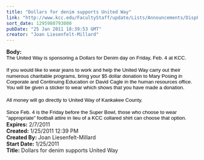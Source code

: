 ```yaml
---
title: "Dollars for denim supports United Way"
link: "http://www.kcc.edu/FacultyStaff/update/Lists/Announcements/DispForm.aspx?ID=84"
sort_date: 1295980793000
pubDate: "25 Jan 2011 18:39:53 GMT"
creator: "Joan Liesenfelt-Millard"
---
```


<div><b>Body:</b> <div class=ExternalClassC74259A2D21D48A997A43B47F5C58CD2>
<div>
<p class=MsoNormal style="margin:0in 0in 0pt"><span style="font-size:10pt;color:black;line-height:115%;font-family:'Arial','sans-serif'">The United Way is sponsoring a Dollars for Denim day on Friday, Feb. 4 at KCC.     </span></p>
<p class=MsoNormal style="margin:0in 0in 0pt"><span style="font-size:10pt;color:black;line-height:115%;font-family:'Arial','sans-serif'"></span> </p>
<p class=MsoNormal style="margin:0in 0in 0pt"><span style="font-size:10pt;color:black;line-height:115%;font-family:'Arial','sans-serif'">If you would like to wear jeans to work and help the United Way carry out their numerous charitable programs, bring your $5 dollar donation to Mary Posing in Corporate and Continuing Education or David Cagle in the human resources office. You will be given a sticker to wear which shows that you have made a donation.     </span></p>
<p class=MsoNormal style="margin:0in 0in 0pt"><span style="font-size:10pt;color:black;line-height:115%;font-family:'Arial','sans-serif'"></span> </p>
<p class=MsoNormal style="margin:0in 0in 0pt"><span style="font-size:10pt;color:black;line-height:115%;font-family:'Arial','sans-serif'">All money will go directly to United Way of Kankakee County.     </span></p>
<p class=MsoNormal style="margin:0in 0in 0pt"><span style="font-size:10pt;color:black;line-height:115%;font-family:'Arial','sans-serif'"></span> </p>
<p class=MsoNormal style="margin:0in 0in 0pt"><span style="font-size:10pt;color:black;line-height:115%;font-family:'Arial','sans-serif'">Since Feb. 4 is the Friday before the Super Bowl, those who choose to wear &quot;appropriate&quot; football attire in lieu of a KCC collared shirt can choose that option. </span></p></div></div></div>
<div><b>Expires:</b> 2/7/2011</div>
<div><b>Created:</b> 1/25/2011 12:39 PM</div>
<div><b>Created By:</b> Joan Liesenfelt-Millard</div>
<div><b>Start Date:</b> 1/25/2011</div>
<div><b>Title:</b> Dollars for denim supports United Way</div>
